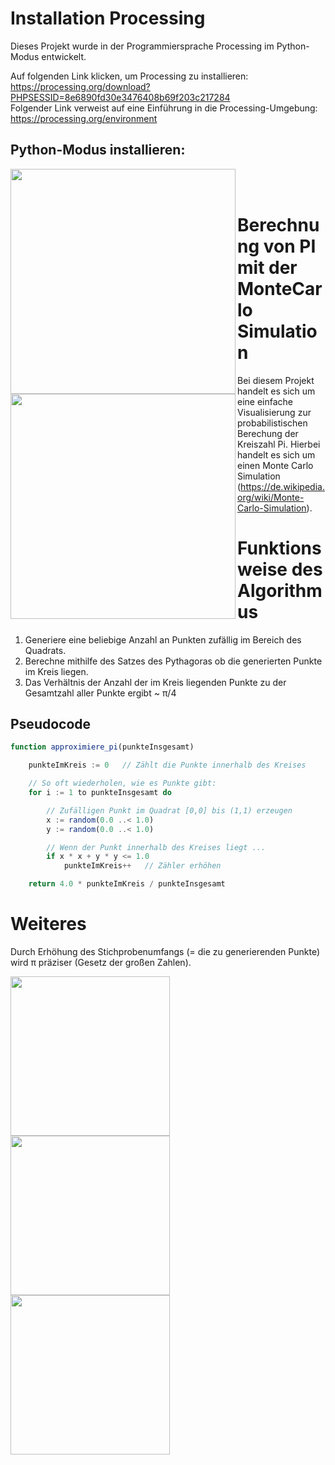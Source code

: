 
# Installation Processing
Dieses Projekt wurde in der Programmiersprache Processing im Python-Modus entwickelt.

Auf folgenden Link klicken, um Processing zu installieren: https://processing.org/download?PHPSESSID=8e6890fd30e3476408b69f203c217284 \
Folgender Link verweist auf eine Einführung in die Processing-Umgebung: https://processing.org/environment

## Python-Modus installieren:

<p float='left'>
    <img src="https://user-images.githubusercontent.com/73491052/131177136-39e19769-c711-43d3-b5b3-c1e5fac025c1.png" width=360 align=left>
    <img src="https://user-images.githubusercontent.com/73491052/131176244-8c58958d-e122-41b3-8641-f59f2661342e.png" width=360 align=left>
</p>

<br></br>

# Berechnung von PI mit der MonteCarlo Simulation

Bei diesem Projekt handelt es sich um eine einfache Visualisierung zur probabilistischen Berechung der Kreiszahl Pi. Hierbei handelt es sich um einen Monte Carlo Simulation (https://de.wikipedia.org/wiki/Monte-Carlo-Simulation).

# Funktionsweise des Algorithmus
1) Generiere eine beliebige Anzahl an Punkten zufällig im Bereich des Quadrats.
2) Berechne mithilfe des Satzes des Pythagoras ob die generierten Punkte im Kreis liegen.
3) Das Verhältnis der Anzahl der im Kreis liegenden Punkte zu der Gesamtzahl aller Punkte ergibt ~ π/4

## Pseudocode
```javascript
function approximiere_pi(punkteInsgesamt)

    punkteImKreis := 0   // Zählt die Punkte innerhalb des Kreises

    // So oft wiederholen, wie es Punkte gibt:
    for i := 1 to punkteInsgesamt do

        // Zufälligen Punkt im Quadrat [0,0] bis (1,1) erzeugen
        x := random(0.0 ..< 1.0)
        y := random(0.0 ..< 1.0)

        // Wenn der Punkt innerhalb des Kreises liegt ...
        if x * x + y * y <= 1.0
            punkteImKreis++   // Zähler erhöhen

    return 4.0 * punkteImKreis / punkteInsgesamt
```
# Weiteres

Durch Erhöhung des Stichprobenumfangs (= die zu generierenden Punkte) wird π präziser (Gesetz der großen Zahlen).

<p float='left'>
    <img src="https://user-images.githubusercontent.com/73491052/128614754-acf1a2fc-908c-4579-9d62-96185b1050f9.png" width=255 align=left>
    <img src="https://user-images.githubusercontent.com/73491052/128614396-274c2c82-f8f9-4099-9812-1177c954f53d.png" width=255 align=left>
    <img src="https://user-images.githubusercontent.com/73491052/128614395-03e689c0-68f5-4a52-904f-fbe673954b47.png" width=255 align=left>
</p>







<br></br>
